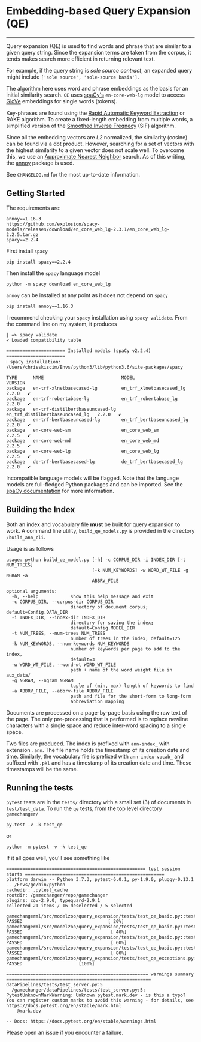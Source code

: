 # Embedding-based Query Expansion (QE)

---

Query expansion (QE) is used to find words and phrase that are similar to a given query string. Since
the expansion terms are taken from the corpus, it tends makes search more efficient in returning
relevant text.

For example, if the query string is *sole source contract*, an expanded query might include
`['sole source', 'sole-source basis']`.

The algorithm here uses word and phrase embeddings as the basis for an initial similarity search.
`QE` uses [spaCy's](https://spacy.io/) `en-core-web-lg` model to access [GloVe](https://nlp.stanford.edu/projects/glove/)
embeddings for single words (tokens). 

Key-phrases are found using the 
[Rapid Automatic Keyword Extraction](https://www.researchgate.net/publication/227988510_Automatic_Keyword_Extraction_from_Individual_Documents) 
or RAKE algorithm. To create a fixed-length embedding from multiple words, a simplified version
of the [Smoothed Inverse Freqnecy](https://openreview.net/forum?id=SyK00v5xx) (SIF) algorithm.

Since all the embedding vectors are *L2* normalized, the similarity (cosine) can be found via a dot product. However,
searching for a set of vectors with the highest similarity to a given vector does not scale well. To overcome this,
we use an [Approximate Nearest Neighbor](https://cims.nyu.edu/~regev/toc/articles/v008a014/v008a014.pdf) search. As of
this writing, the [annoy](https://github.com/spotify/annoy) package is used.

See `CHANGELOG.md` for the most up-to-date information.

## Getting Started
The requirements are:
```
annoy==1.16.3
https://github.com/explosion/spacy-models/releases/download/en_core_web_lg-2.3.1/en_core_web_lg-2.2.5.tar.gz
spacy==2.2.4
```

First install `spacy`
```
pip install spacy==2.2.4
```
Then install the `spacy` language model
```
python -m spacy download en_core_web_lg 
```
`annoy` can be installed at any point as it does not depend on `spacy`
```
pip install annoy==1.16.3
```

I recommend checking your `spacy` installation using `spacy validate`. From the command line on my system, 
it produces
```
| => spacy validate
✔ Loaded compatibility table

====================== Installed models (spaCy v2.2.4) ======================
ℹ spaCy installation:
/Users/chrisskiscim/Envs/python3/lib/python3.6/site-packages/spacy

TYPE      NAME                             MODEL                            VERSION
package   en-trf-xlnetbasecased-lg         en_trf_xlnetbasecased_lg         2.2.0   ✔
package   en-trf-robertabase-lg            en_trf_robertabase_lg            2.2.0   ✔
package   en-trf-distilbertbaseuncased-lg   en_trf_distilbertbaseuncased_lg   2.2.0   ✔
package   en-trf-bertbaseuncased-lg        en_trf_bertbaseuncased_lg        2.2.0   ✔
package   en-core-web-sm                   en_core_web_sm                   2.2.5   ✔
package   en-core-web-md                   en_core_web_md                   2.2.5   ✔
package   en-core-web-lg                   en_core_web_lg                   2.2.5   ✔
package   de-trf-bertbasecased-lg          de_trf_bertbasecased_lg          2.2.0   ✔
```
Incompatible language models will be flagged. Note that the language models are
full-fledged Python packages and can be imported. See the [spaCy documentation](https://spacy.io/models/en)
for more information.

## Building the Index
Both an index and vocabulary file **must** be built for query expansion to work. 
A command line utility, `build_qe_models.py` is provided in the directory `/build_ann_cli`.

 
Usage is as follows
```
usage: python build_qe_model.py [-h] -c CORPUS_DIR -i INDEX_DIR [-t NUM_TREES]
                                [-k NUM_KEYWORDS] -w WORD_WT_FILE -g NGRAM -a
                                ABBRV_FILE

optional arguments:
  -h, --help            show this help message and exit
  -c CORPUS_DIR, --corpus-dir CORPUS_DIR
                        directory of document corpus; default=Config.DATA_DIR
  -i INDEX_DIR, --index-dir INDEX_DIR
                        directory for saving the index;
                        default=Config.MODEL_DIR
  -t NUM_TREES, --num-trees NUM_TREES
                        number of trees in the index; default=125
  -k NUM_KEYWORDS, --num-keywords NUM_KEYWORDS
                        number of keywords per page to add to the index,
                        default=3
  -w WORD_WT_FILE, --word-wt WORD_WT_FILE
                        path + name of the word weight file in aux_data/
  -g NGRAM, --ngram NGRAM
                        tuple of (min, max) length of keywords to find
  -a ABBRV_FILE, --abbrv-file ABBRV_FILE
                        path and file for the short-form to long-form
                        abbreviation mapping

```
Documents are processed on a page-by-page basis using the raw text of the page. The only pre-processing that is
performed is to replace newline characters with a single space and reduce inter-word spacing to
a single space.

Two files are produced. The index is prefixed with `ann-index_` with extension `.ann`. The file name
holds the timestamp of its creation date and time. Similarly, the vocabulary file is prefixed with
`ann-index-vocab_` and suffixed with `.pkl` and has a timestamp of its creation date and time. These
timestamps will be the same.

## Running the tests
`pytest` tests are in the `tests/` directory with a small set (3) of documents in `test/test_data`. To
run the `qe` tests, from the top level directory `gamechanger/`
```
py.test -v -k test_qe
```
or
```
python -m pytest -v -k test_qe
```

If it all goes well, you'll see something like
```
==================================================== test session starts ====================================================
platform darwin -- Python 3.7.3, pytest-6.0.1, py-1.9.0, pluggy-0.13.1 -- /Envs/gc/bin/python
cachedir: .pytest_cache
rootdir: /gamechanger/repo/gamechanger
plugins: cov-2.9.0, typeguard-2.9.1
collected 21 items / 16 deselected / 5 selected

gamechangerml/src/modelzoo/query_expansion/tests/test_qe_basic.py::test_qe_expand PASSED                                [ 20%]
gamechangerml/src/modelzoo/query_expansion/tests/test_qe_basic.py::test_qe_empty PASSED                                 [ 40%]
gamechangerml/src/modelzoo/query_expansion/tests/test_qe_basic.py::test_qe_oov_1 PASSED                                 [ 60%]
gamechangerml/src/modelzoo/query_expansion/tests/test_qe_basic.py::test_qe_oov_2 PASSED                                 [ 80%]
gamechangerml/src/modelzoo/query_expansion/tests/test_qe_exceptions.py::test_qe_except_build PASSED                     [100%]

===================================================== warnings summary ======================================================
dataPipelines/tests/test_server.py:5
  /gamechanger/dataPipelines/tests/test_server.py:5: PytestUnknownMarkWarning: Unknown pytest.mark.dev - is this a typo?  You can register custom marks to avoid this warning - for details, see https://docs.pytest.org/en/stable/mark.html
    @mark.dev

-- Docs: https://docs.pytest.org/en/stable/warnings.html
```

Please open an issue if you encounter a failure.


